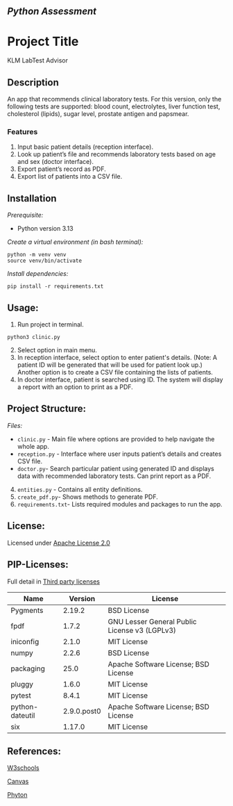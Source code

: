 ## __*Python Assessment*__

# **Project Title**
KLM LabTest Advisor

## **Description**
An app that recommends clinical laboratory tests. For this version, only the following tests are supported: blood count, electrolytes, liver function test, cholesterol (lipids), sugar level, prostate antigen and papsmear.

### **Features**
1. Input basic patient details (reception interface). 
2. Look up patient’s file and recommends laboratory tests based on age and sex (doctor interface). 
3. Export patient’s record as PDF. 
4. Export list of patients into a CSV file. 

## **Installation**

*Prerequisite:*
- Python version 3.13

*Create a virtual environment (in bash terminal):*
``` 
python -m venv venv
source venv/bin/activate
```

*Install dependencies:*
```
pip install -r requirements.txt
```

## **Usage:**

1. Run project in terminal. 
```
python3 clinic.py
```
2. Select option in main menu.
3. In reception interface, select option to enter patient's details. (Note: A patient ID will be generated that will be used for patient look up.) Another option is to create a CSV file containing the lists of patients.
4. In doctor interface, patient is searched using ID. The system will display a report with an option to print as a PDF.

## **Project Structure:**

*Files:*
- `clinic.py` - Main file where options are provided to help navigate the whole app. 
- `reception.py` - Interface where user inputs patient’s details and creates CSV file. 
- `doctor.py`- Search particular patient using generated ID and displays data with recommended laboratory tests. Can print report as a PDF.
4. `entities.py` - Contains all entity definitions.
5. `create_pdf.py`- Shows methods to generate PDF.
6. `requirements.txt`- Lists required modules and packages to run the app.

## **License:**

Licensed under [Apache License 2.0](https://github.com/DellieKate/KateClinicPython/blob/main/LICENSE)

## **PIP-Licenses:**

Full detail in [Third party licenses](third_party_licenses.txt)

| Name            | Version     | License                                       |
|-----------------|-------------|-----------------------------------------------|
| Pygments        | 2.19.2      | BSD License                                   |
| fpdf            | 1.7.2       | GNU Lesser General Public License v3 (LGPLv3) |
| iniconfig       | 2.1.0       | MIT License                                   |
| numpy           | 2.2.6       | BSD License                                   |
| packaging       | 25.0        | Apache Software License; BSD License          |
| pluggy          | 1.6.0       | MIT License                                   |
| pytest          | 8.4.1       | MIT License                                   |
| python-dateutil | 2.9.0.post0 | Apache Software License; BSD License          |
| six             | 1.17.0      | MIT License                                   |

## **References:**
[W3schools](https://www.w3schools.com/python/default.asp)

[Canvas](https://edstem.org/au/courses/23675/lessons)

[Phyton](https://www.python.org/)
